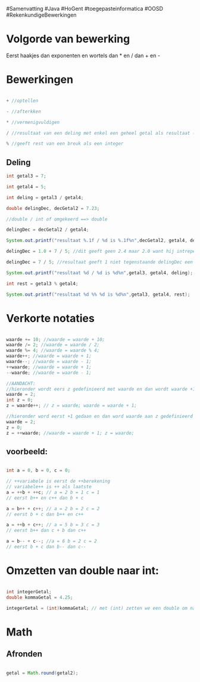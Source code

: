 #Samenvatting #Java #HoGent #toegepasteinformatica #OOSD #RekenkundigeBewerkingen 

# Volgorde van bewerking

Eerst haakjes dan exponenten en wortels dan * en / dan + en -

# Bewerkingen

```java

+ //optellen

- //afterkken

* //vermenigvuldigen

/ //resultaat van een deling met enkel een geheel getal als resultaat (bij integers)

% //geeft rest van een breuk als een integer

```

## Deling

```java
int getal3 = 7;

int getal4 = 5;

int deling = getal3 / getal4;

double delingDec, decGetal2 = 7.23;

//double / int of omgekeerd ==> double

delingDec = decGetal2 / getal4;

System.out.printf("resultaat %.1f / %d is %.1f%n",decGetal2, getal4, delingDec);

delingDec = 1.0 + 7 / 5; //dit geeft geen 2.4 maar 2.0 want hij intreperteerd 7 en 5 als int omdat er geen komma staat

delingDec = 7 / 5; //resultaat geeft 1 niet tegenstaande delingDec een Double is, dit komt omdat 7 en 5 als int wordt geintreperteerd

System.out.printf("resultaat %d / %d is %d%n",getal3, getal4, deling);

int rest = getal3 % getal4;

System.out.printf("resultaat %d %% %d is %d%n",getal3, getal4, rest);


```

# Verkorte notaties

```java

waarde += 10; //waarde = waarde + 10;
waarde /= 2; //waarde = waarde / 2;
waarde %= 4; //waarde = waarde % 4;
waarde++; //waarde = waarde + 1;
waarde--; //waarde = waarde - 1;
++waarde; //waarde = waarde + 1;
--waarde; //waarde = waarde - 1;

//AANDACHT:
//hieronder wordt eers z gedefinieerd met waarde en dan wordt waarde +1 uitvoerd
waarde = 2;
int z = 0;
z = waarde++; // z = waarde; waarde = waarde + 1;

//hieronder word eerst +1 gedaan en dan word waarde aan z gedefinieerd
waarde = 2;
z = 0;
z = ++waarde; //waarde = waarde + 1; z = waarde;

```

## voorbeeld:

```java

int a = 0, b = 0, c = 0;

// ++variabele is eerst de ++berekening
// variabele++ is ++ als laatste
a = ++b + ++c; // a = 2 b = 1 c = 1
// eerst b++ en c++ dan b + c

a = b++ + c++; // a = 2 b = 2 c = 2
// eerst b + c dan b++ en c++

a = ++b + c++; // a = 5 b = 3 c = 3
// eerst b++ dan c + b dan c++

a = b-- + c--; //a = 6 b = 2 c = 2
// eerst b + c dan b-- dan c--

```

# Omzetten van double naar int:

```java

int integerGetal;
double kommaGetal = 4.25;

integerGetal = (int)kommaGetal; // met (int) zetten we een double om naar een integer


```


# Math

## Afronden

```java

getal = Math.round(getal2);

```

